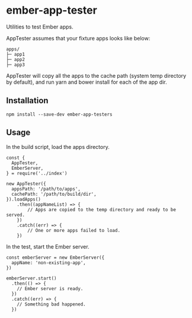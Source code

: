 # ember-app-tester

Utilities to test Ember apps.

AppTester assumes that your fixture apps looks like below:

```
apps/
├─ app1
├─ app2
├─ app3
```

AppTester will copy all the apps to the cache path (system temp directory by default), and run yarn and bower install for each of the app dir.

## Installation

`npm install --save-dev ember-app-testers`

## Usage

In the build script, load the apps directory.

```
const {
  AppTester,
  EmberServer,
} = require('../index')

new AppTester({
  appsPath: '/path/to/apps',
  cachePath: '/path/to/build/dir',
}).loadApps()
	.then((appNameList) => {
		// Apps are copied to the temp directory and ready to be served.
	})
	.catch((err) => {
		// One or more apps failed to load.
	})
```

In the test, start the Ember server.

```
const emberServer = new EmberServer({
  appName: 'non-existing-app',
})

emberServer.start()
  .then(() => {
    // Ember server is ready.
  })
  .catch((err) => {
    // Something bad happened.
  })
```